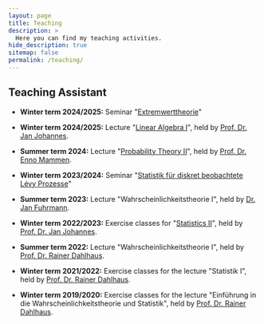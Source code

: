 ```yaml
---
layout: page
title: Teaching
description: >
  Here you can find my teaching activities.
hide_description: true
sitemap: false
permalink: /teaching/
---
```


## Teaching Assistant

* **Winter term 2024/2025:** Seminar "[Extremwerttheorie](https://sip.math.uni-heidelberg.de/2024/07/12/Seminar-ET/)"

* **Winter term 2024/2025:** Lecture "[Linear Algebra I](https://sip.math.uni-heidelberg.de/vl/la1-ws24/)", held by [Prof. Dr. Jan Johannes](https://www.janjohannes.de).

* **Summer term 2024:** Lecture "[Probability Theory II](https://stat.math.uni-heidelberg.de/~msiebel/wt2-ss24/index.html)", held by [Prof. Dr. Enno Mammen](https://stat.math.uni-heidelberg.de/~emammen/).

* **Winter term 2023/2024:** Seminar "[Statistik für diskret beobachtete Lévy Prozesse](https://sip.math.uni-heidelberg.de/se/sdolp-ws23/)"

* **Summer term 2023:** Lecture "Wahrscheinlichkeitstheorie I", held by [Dr. Jan Fuhrmann](https://www.uni-heidelberg.de/math/fuhrmann/).

* **Winter term 2022/2023:** Exercise classes for "[Statistics II](https://sip.math.uni-heidelberg.de/vl/st2-ws22/)", held by [Prof. Dr. Jan Johannes](https://www.janjohannes.de).

* **Summer term 2022:** Lecture "Wahrscheinlichkeitstheorie I", held by [Prof. Dr. Rainer Dahlhaus](https://stat.math.uni-heidelberg.de/~rdahlhaus/).

* **Winter term 2021/2022:** Exercise classes for the lecture "Statistik I", held by [Prof. Dr. Rainer Dahlhaus](https://stat.math.uni-heidelberg.de/~rdahlhaus/).

* **Winter term 2019/2020:** Exercise classes for the lecture "Einführung in die Wahrscheinlichkeitstheorie und Statistik", held by [Prof. Dr. Rainer Dahlhaus](https://stat.math.uni-heidelberg.de/~rdahlhaus/).




